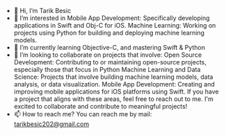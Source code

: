 - 👋 Hi, I’m Tarik Besic
- 👀 I’m interested in  Mobile App Development: Specifically developing applications in Swift and Obj-C for iOS.
                            Machine Learning: Working on projects using Python for building and deploying machine learning models.
- 🌱 I’m currently learning  Objective-C, and mastering Swift & Python
- 💞️ I’m looking to collaborate on  projects that involve:
         Open Source Development: Contributing to or maintaining open-source projects, especially those that focus in Python
          Machine Learning and Data Science: Projects that involve building machine learning models, data analysis, or data visualization.
           Mobile App Development: Creating and improving mobile applications for iOS  platforms using Swift.
            If you have a project that aligns with these areas, feel free to reach out to me. I'm excited to collaborate and contribute to meaningful projects! 
- 📫 How to reach me?  You can reach me by mail: tarikbesic202@gmail.com                      


<!---
dasdie/dasdie is a ✨ special ✨ repository because its `README.md` (this file) appears on your GitHub profile.
You can click the Preview link to take a look at your changes.
--->
